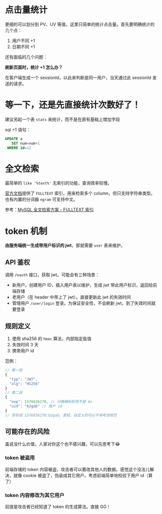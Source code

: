# 点击量统计

更细的可以划分到 PV、UV 等值，这里只简单的统计点击量。首先要明确统计的几个点：

1. 用户不同 +1
2. 日期不同 +1

还有面临的几个问题：

**刷新页面时，统计 +1 怎么办？**

在客户端生成一个 sessionId，以此来判断是同一用户，当天通过此 sessionId 发送的请求。

# 等一下，还是先直接统计次数好了！

建议另起一个表 `stats` 来统计，而不是在原有基础上增加字段

sql +1 语句：

```sql
UPDATE a
   SET num=num+1
 WHERE id=12
```

# 全文检索

最简单的 `like '%text%'` 无索引的功能，查询效率较慢。

[官方文档](https://dev.mysql.com/doc/refman/8.0/en/fulltext-search.html)提供了 `FULLTEXT` 索引，用来检索多个 column，但只支持字符串类型。也有内置的分词器 `ngram` 可支持中文。

参考：[MySQL 全文检索方案 - FULLTEXT 索引](https://www.sunzhongwei.com/mysql-full-text-retrieval-scheme-fulltext-indexing)


# token 机制

**由服务端统一生成带用户标识的 jwt**，那就需要 `user` 表来维护。

## API 鉴权

调用 `/oauth` 接口，获取 jwt。可能会有三种场景：

+ 新用户。创建用户 ID，插入用户表以维护，生成 jwt 带此用户标识，返回给前端存储
+ 老用户（在 header 中带上了 jwt）。直接更新此 jwt 的失效时间
+ 管理用户 `/user/login` 登录。为保证安全性，不会刷新 jwt，到了失效时间就要登录

## 规则定义

1. 使用 sha256 的 `hmac` 算法，内部指定盐值
2. 失效时间 3 天
3. 携带用户 id

范例：

```js
// 第一段
{
  "typ": "JWT",
  "alg": "HS256"
}
// 第二段
{
  "exp": 1576036278, // 只精确到秒而不是 ms
  "uid": "b2gaD" // 用户 id
}
// 简写成 1576036278:b2gaD。更短，自定义的可以不用考虑规范
```

## 可能存在的风险

虽说没什么价值，人家对你这个也不感兴趣，可以先思考下😂

### token 被盗用

前端存储的 token 内容被盗，攻击者可以篡改其他人的数据。感觉这个没法儿解决，就像 cookie 被盗了，伪装成其它用户。考虑前端简单地校验下用户 id（算了）

### token 内容修改为其它用户

前提是攻击者已经知道了 token 的生成算法。直接 GG！

